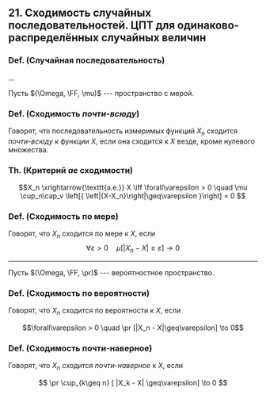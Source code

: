 ## 21. Сходимость случайных последовательностей. ЦПТ для одинаково-распределённых случайных величин ##

### Def. (Случайная последовательность) ###
...

Пусть $(\Omega, \FF, \mu)$ --- пространство с мерой.

### Def. (Сходимость *почти-всюду*) ###
Говорят, что последовательность измеримых функций $X_n$
сходится *почти-всюду* к функции $X$, если она сходится к $X$ везде, кроме нулевого множества.

### Th. (Критерий *ae* сходимости) ###
$$X_n \xrightarrow{\texttt{a.e.}} X \iff \forall\varepsilon > 0 \quad \mu \cup_n\cap_v \left[{ \left|{X-X_n}\right|\geq\varepsilon }\right] = 0 $$

### Def. (Сходимость по мере) ###
Говорят, что $X_n$ сходится по мере к $X$, если
$$\forall\varepsilon > 0 \quad \mu\left[{ |X_n - X| \geq \varepsilon }\right] \to 0$$

* * * 

Пусть $(\Omega, \FF, \pr)$ --- вероятностное пространство.

### Def. (Сходимость по вероятности) ###
Говорят, что $X_n$ сходится по вероятности к $X$, если

$$\forall\varepsilon > 0 \quad \pr [|X_n - X|\geq\varepsilon] \to 0$$

### Def. (Сходимость почти-наверное) ###
Говорят, что $X_n$ сходится *почти-наверное* к $X$, если

$$ \pr \cup_{k\geq n} [ |X_k - X| \geq\varepsilon] \to 0 $$

